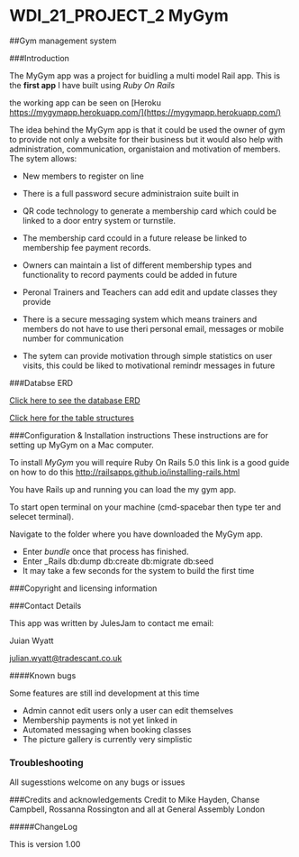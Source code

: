 # WDI_21_PROJECT_2 MyGym
##Gym management system

###Introduction

The MyGym app was a project for buidling a multi model Rail app. This is the __first app__ I have built using _Ruby On Rails_

the working app can be seen on [Heroku https://mygymapp.herokuapp.com/](https://mygymapp.herokuapp.com/)

The idea behind the MyGym app is that it could be used the owner of gym to provide not only a website for their business but it would also help with administration, communication, organistaion and motivation of members. The sytem allows:

* New members to register on line

* There is a full password secure administraion suite built in
* QR code technology to generate a membership card which could be linked to a door entry system or turnstile. 
* The membership card ccould in a future release be linked to membership fee payment records. 
* Owners can maintain a list of different membership types and functionality to record payments could be added in future
* Peronal Trainers and Teachers can add edit and update classes they provide
* There is a secure messaging system which means trainers and members do not have to use theri personal email, messages or mobile number for communication
* The sytem can provide motivation through simple statistics on user visits, this could be liked to motivational remindr messages in future

###Databse ERD

[Click here to see the database ERD](https://github.com/JulesJam/WDI_21_PROJECT_2/blob/master/readmeimages/ERD%20.png)


[Click here for the table structures](https://github.com/JulesJam/WDI_21_PROJECT_2/blob/master/readmeimages/Fields.png)





###Configuration & Installation instructions
These instructions are for setting up MyGym on a Mac computer.

To install _MyGym_ you will require Ruby On Rails 5.0 this link is a good guide on how to do this  http://railsapps.github.io/installing-rails.html

You have Rails up and running you can load the my gym app.

To start open terminal on your machine (cmd-spacebar then type ter and selecet terminal).

Navigate to the folder where you have downloaded the MyGym app.

* Enter _bundle_ once that process has finished.
* Enter _Rails db:dump db:create db:migrate db:seed 
* It may take a few seconds for the system to build the first time



###Copyright and licensing information


###Contact Details

This app was written by JulesJam 
to contact me email:

Juian Wyatt

julian.wyatt@tradescant.co.uk

####Known bugs

Some features are still ind development at this time

* Admin cannot edit users only a user can edit themselves
* Membership payments is not yet linked in
* Automated messaging when booking classes
* The picture gallery is currently very simplistic


### Troubleshooting

All sugesstions welcome on any bugs or issues


###Credits and acknowledgements
Credit to Mike Hayden, Chanse Campbell, Rossanna Rossington and all at General Assembly London

#####ChangeLog

This is version 1.00 